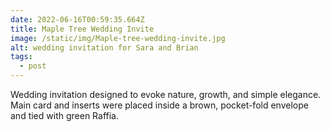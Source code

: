 ```yaml
---
date: 2022-06-16T00:59:35.664Z
title: Maple Tree Wedding Invite
image: /static/img/Maple-tree-wedding-invite.jpg
alt: wedding invitation for Sara and Brian
tags:
  - post
---
```

Wedding invitation designed to evoke nature, growth, and simple elegance. Main card and inserts were placed inside a brown, pocket-fold envelope and tied with green Raffia.
